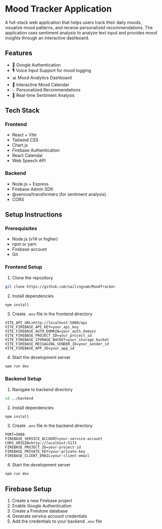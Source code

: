 # Mood Tracker Application

A full-stack web application that helps users track their daily moods, visualize mood patterns, and receive personalized recommendations. The application uses sentiment analysis to analyze text input and provides mood insights through an interactive dashboard.

## Features

- 🔐 Google Authentication
- 🎙️ Voice Input Support for mood logging
- 📊 Mood Analytics Dashboard
- 📅 Interactive Mood Calendar
- 💡 Personalized Recommendations
- 🔄 Real-time Sentiment Analysis

## Tech Stack

### Frontend

- React + Vite
- Tailwind CSS
- Chart.js
- Firebase Authentication
- React Calendar
- Web Speech API

### Backend

- Node.js + Express
- Firebase Admin SDK
- @xenova/transformers (for sentiment analysis)
- CORS

## Setup Instructions

### Prerequisites

- Node.js (v14 or higher)
- npm or yarn
- Firebase account
- Git

### Frontend Setup

1. Clone the repository

```bash
git clone https://github.com/sailingsam/MoodTracker
```

2. Install dependencies

```bash
npm install
```

3. Create `.env` file in the frontend directory

```env
VITE_API_URL=http://localhost:5000/api
VITE_FIREBASE_API_KEY=your_api_key
VITE_FIREBASE_AUTH_DOMAIN=your_auth_domain
VITE_FIREBASE_PROJECT_ID=your_project_id
VITE_FIREBASE_STORAGE_BUCKET=your_storage_bucket
VITE_FIREBASE_MESSAGING_SENDER_ID=your_sender_id
VITE_FIREBASE_APP_ID=your_app_id
```

4. Start the development server

```bash
npm run dev
```

### Backend Setup

1. Navigate to backend directory

```bash
cd ../backend
```

2. Install dependencies

```bash
npm install
```

3. Create `.env` file in the backend directory

```env
PORT=5000
FIREBASE_SERVICE_ACCOUNT=your-service-account
CORS_ORIGIN=http://localhost:5173
FIREBASE_PROJECT_ID=your-project-id
FIREBASE_PRIVATE_KEY=your-private-key
FIREBASE_CLIENT_EMAIL=your-client-email
```

4. Start the development server

```bash
npm run dev
```

## Firebase Setup

1. Create a new Firebase project
2. Enable Google Authentication
3. Create a Firestore database
4. Generate service account credentials
5. Add the credentials to your backend `.env` file
